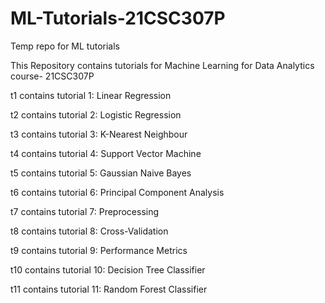# ML-Tutorials-21CSC307P
Temp repo for ML tutorials

This Repository contains tutorials for Machine Learning for Data Analytics course- 21CSC307P

t1 contains tutorial 1: Linear Regression

t2 contains tutorial 2: Logistic Regression

t3 contains tutorial 3: K-Nearest Neighbour

t4 contains tutorial 4: Support Vector Machine

t5 contains tutorial 5: Gaussian Naive Bayes

t6 contains tutorial 6: Principal Component Analysis

t7 contains tutorial 7: Preprocessing

t8 contains tutorial 8: Cross-Validation

t9 contains tutorial 9: Performance Metrics

t10 contains tutorial 10: Decision Tree Classifier

t11 contains tutorial 11: Random Forest Classifier
